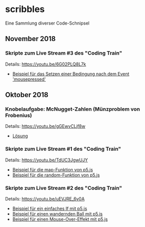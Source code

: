 # scribbles
Eine Sammlung diverser Code-Schnipsel

## November 2018

### Skripte zum Live Stream #3 des "Coding Train"
Details:
https://youtu.be/6G02PLQ8L7k

* [Beispiel für das Setzen einer Bedingung nach dem Event 'mousepressed'](https://github.com/dirent/scribbles/tree/master/codingtrain_live003_mousepressed)

## Oktober 2018

### Knobelaufgabe: McNugget-Zahlen (Münzproblem von Frobenius) 
Details:
https://youtu.be/gGEwvCLjf8w

* [Lösung](https://github.com/dirent/scribbles/tree/master/weitz_knobelaufgabe_mcnugget-zahlen)

### Skripte zum Live Stream #1 des "Coding Train"
Details:
https://youtu.be/TdUC3JgwUJY

* [Beispiel für die map-Funktion von p5.js](https://github.com/dirent/scribbles/tree/master/codingtrain_live001_map)
* [Beispiel für die random-Funktion von p5.js](https://github.com/dirent/scribbles/tree/master/codingtrain_live001_random)

### Skripte zum Live Stream #2 des "Coding Train"
Details:
https://youtu.be/uEVJRE_6v0A

* [Beispiel für ein einfaches If mit p5.js](https://github.com/dirent/scribbles/tree/master/codingtrain_live002_basicif)
* [Beispiel für einen wandernden Ball mit p5.js](https://github.com/dirent/scribbles/tree/master/codingtrain_live002_bouncingball)
* [Beispiel für einen Mouse-Over-Effekt mit p5.js](https://github.com/dirent/scribbles/tree/master/codingtrain_live002_mouseoverrect)
